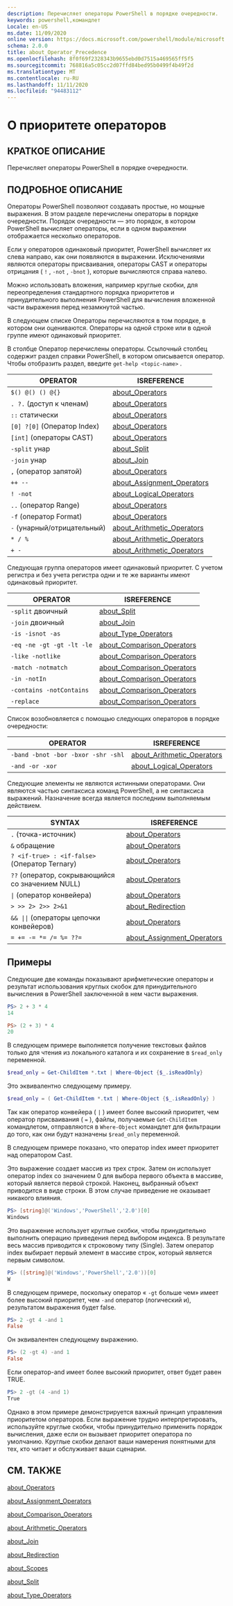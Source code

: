 ```yaml
---
description: Перечисляет операторы PowerShell в порядке очередности.
keywords: powershell,командлет
Locale: en-US
ms.date: 11/09/2020
online version: https://docs.microsoft.com/powershell/module/microsoft.powershell.core/about/about_operator_precedence?view=powershell-7&WT.mc_id=ps-gethelp
schema: 2.0.0
title: about_Operator_Precedence
ms.openlocfilehash: 8f0f69f2328343b9655ebd0d7515a469565ff5f5
ms.sourcegitcommit: 768816a5c05cc2d07ffd84bed95b0499f4b49f2d
ms.translationtype: MT
ms.contentlocale: ru-RU
ms.lasthandoff: 11/11/2020
ms.locfileid: "94483112"
---
```

# <a name="about-operator-precedence"></a>О приоритете операторов

## <a name="short-description"></a>КРАТКОЕ ОПИСАНИЕ
Перечисляет операторы PowerShell в порядке очередности.

## <a name="long-description"></a>ПОДРОБНОЕ ОПИСАНИЕ

Операторы PowerShell позволяют создавать простые, но мощные выражения. В этом разделе перечислены операторы в порядке очередности. Порядок очередности — это порядок, в котором PowerShell вычисляет операторы, если в одном выражении отображается несколько операторов.

Если у операторов одинаковый приоритет, PowerShell вычисляет их слева направо, как они появляются в выражении. Исключениями являются операторы присваивания, операторы CAST и операторы отрицания ( `!` , `-not` , `-bnot` ), которые вычисляются справа налево.

Можно использовать вложения, например круглые скобки, для переопределения стандартного порядка приоритетов и принудительного выполнения PowerShell для вычисления вложенной части выражения перед незамкнутой частью.

В следующем списке Операторы перечисляются в том порядке, в котором они оцениваются. Операторы на одной строке или в одной группе имеют одинаковый приоритет.

В столбце Оператор перечислены операторы. Ссылочный столбец содержит раздел справки PowerShell, в котором описывается оператор. Чтобы отобразить раздел, введите `get-help <topic-name>` .

|         OPERATOR         |           ISREFERENCE            |
| ------------------------ | ------------------------------ |
| `$() @() () @{}`         | [about_Operators][]            |
| `. ?.` (доступ к членам)   | [about_Operators][]            |
| `::` статически            | [about_Operators][]            |
| `[0] ?[0]` (Оператор Index) | [about_Operators][]         |
| `[int]` (операторы CAST) | [about_Operators][]            |
| `-split` унар         | [about_Split][]                |
| `-join` унар          | [about_Join][]                 |
| `,` (оператор запятой)     | [about_Operators][]            |
| `++ --`                  | [about_Assignment_Operators][] |
| `! -not`                 | [about_Logical_Operators][]    |
| `..` (оператор Range)    | [about_Operators][]            |
| `-f` (оператор Format)   | [about_Operators][]            |
| `-` (унарный/отрицательный)     | [about_Arithmetic_Operators][] |
| `* / %`                  | [about_Arithmetic_Operators][] |
| `+ -`                    | [about_Arithmetic_Operators][] |

Следующая группа операторов имеет одинаковый приоритет. С учетом регистра и без учета регистра одни и те же варианты имеют одинаковый приоритет.

|         OPERATOR          |           ISREFERENCE            |
| ------------------------- | ------------------------------ |
| `-split` двоичный         | [about_Split][]                |
| `-join` двоичный          | [about_Join][]                 |
| `-is -isnot -as`          | [about_Type_Operators][]       |
| `-eq -ne -gt -gt -lt -le` | [about_Comparison_Operators][] |
| `-like -notlike`          | [about_Comparison_Operators][] |
| `-match -notmatch`        | [about_Comparison_Operators][] |
| `-in -notIn`              | [about_Comparison_Operators][] |
| `-contains -notContains`  | [about_Comparison_Operators][] |
| `-replace`                | [about_Comparison_Operators][] |

Список возобновляется с помощью следующих операторов в порядке очередности:

|                OPERATOR                 |           ISREFERENCE            |
| --------------------------------------- | ------------------------------ |
| `-band -bnot -bor -bxor -shr -shl`      | [about_Arithmetic_Operators][] |
| `-and -or -xor`                         | [about_Logical_Operators][]    |

Следующие элементы не являются истинными операторами. Они являются частью синтаксиса команд PowerShell, а не синтаксиса выражений. Назначение всегда является последним выполняемым действием.

|                SYNTAX                   |           ISREFERENCE            |
| --------------------------------------- | ------------------------------ |
| `.` (точка-источник)                        | [about_Operators][]            |
| `&` обращение                              | [about_Operators][]            |
| `? <if-true> : <if-false>` (Оператор Ternary) | [about_Operators][]      |
| `??` (оператор, сокрывающийся со значением NULL)            | [about_Operators][]            |
| <code>&#124;</code> (оператор конвейера) | [about_Operators][]            |
| `> >> 2> 2>> 2>&1`                      | [about_Redirection][]          |
| <code>&& &#124;&#124;</code> (операторы цепочки конвейеров) | [about_Operators][] |
| `= += -= *= /= %= ??=`                  | [about_Assignment_Operators][] |

## <a name="examples"></a>Примеры

Следующие две команды показывают арифметические операторы и результат использования круглых скобок для принудительного вычисления в PowerShell заключенной в нем части выражения.

```powershell
PS> 2 + 3 * 4
14

PS> (2 + 3) * 4
20
```

В следующем примере выполняется получение текстовых файлов только для чтения из локального каталога и их сохранение в `$read_only` переменной.

```powershell
$read_only = Get-ChildItem *.txt | Where-Object {$_.isReadOnly}
```

Это эквивалентно следующему примеру.

```powershell
$read_only = ( Get-ChildItem *.txt | Where-Object {$_.isReadOnly} )
```

Так как оператор конвейера ( `|` ) имеет более высокий приоритет, чем оператор присваивания ( `=` ), файлы, получаемые `Get-ChildItem` командлетом, отправляются в `Where-Object` командлет для фильтрации до того, как они будут назначены `$read_only` переменной.

В следующем примере показано, что оператор index имеет приоритет над оператором Cast.

Это выражение создает массив из трех строк. Затем он использует оператор index со значением 0 для выбора первого объекта в массиве, который является первой строкой. Наконец, выбранный объект приводится в виде строки. В этом случае приведение не оказывает никакого влияния.

```powershell
PS> [string]@('Windows','PowerShell','2.0')[0]
Windows
```

Это выражение использует круглые скобки, чтобы принудительно выполнить операцию приведения перед выбором индекса. В результате весь массив приводится к строковому типу (Single). Затем оператор index выбирает первый элемент в массиве строк, который является первым символом.

```powershell
PS> ([string]@('Windows','PowerShell','2.0'))[0]
W
```

В следующем примере, поскольку оператор « `-gt` больше чем» имеет более высокий приоритет, чем `-and` оператор (логический и), результатом выражения будет false.

```powershell
PS> 2 -gt 4 -and 1
False
```

Он эквивалентен следующему выражению.

```powershell
PS> (2 -gt 4) -and 1
False
```

Если оператор-and имеет более высокий приоритет, ответ будет равен TRUE.

```powershell
PS> 2 -gt (4 -and 1)
True
```

Однако в этом примере демонстрируется важный принцип управления приоритетом операторов. Если выражение трудно интерпретировать, используйте круглые скобки, чтобы принудительно применить порядок вычисления, даже если он вызывает приоритет оператора по умолчанию. Круглые скобки делают ваши намерения понятными для тех, кто читает и обслуживает ваши сценарии.

## <a name="see-also"></a>СМ. ТАКЖЕ

[about_Operators][]

[about_Assignment_Operators][]

[about_Comparison_Operators][]

[about_Arithmetic_Operators][]

[about_Join][]

[about_Redirection][]

[about_Scopes][]

[about_Split][]

[about_Type_Operators][]

<!-- reference links -->
[about_Arithmetic_Operators]: about_Arithmetic_Operators.md
[about_Assignment_Operators]: about_Assignment_Operators.md
[about_Comparison_Operators]: about_Comparison_Operators.md
[about_Join]: about_Join.md
[about_Logical_Operators]: about_logical_operators.md
[about_Operators]: about_Operators.md
[about_Redirection]: about_Redirection.md
[about_Scopes]: about_Scopes.md
[about_Split]: about_Split.md
[about_Type_Operators]: about_Type_Operators.md

